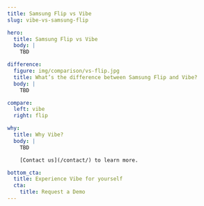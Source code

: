 ```yaml
---
title: Samsung Flip vs Vibe
slug: vibe-vs-samsung-flip

hero:
  title: Samsung Flip vs Vibe
  body: |
    TBD

difference:
  figure: img/comparison/vs-flip.jpg
  title: What’s the difference between Samsung Flip and Vibe?
  body: |
    TBD

compare:
  left: vibe
  right: flip

why:
  title: Why Vibe?
  body: |
    TBD

    [Contact us](/contact/) to learn more.

bottom_cta:
  title: Experience Vibe for yourself
  cta:
    title: Request a Demo
---
```


